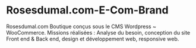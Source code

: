 # Rosesdumal.com-E-Com-Brand
Rosesdumal.com Boutique conçus sous le CMS Wordpress ~ WooCommerce. Missions réalisées : Analyse du besoin, conception du site Front end &amp; Back end, design et développement web, responsive web.
